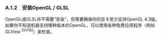 ### A.1.2　安装OpenGL / GLSL

OpenGL或GLSL并不需要“安装”，但需要确保你的显卡至少支持OpenGL 4.3版。如果你不知道机器支持哪种版本的OpenGL，可以使用各种免费应用程序（例如GLView <sup class="my_markdown">[GV16]</sup>）来检查。

